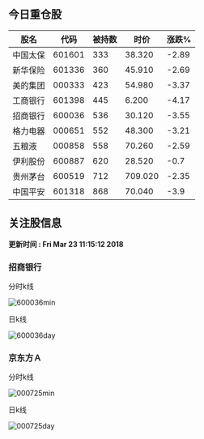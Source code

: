 
## 今日重仓股 

|股名|代码|被持数|时价|涨跌%|
|---|---|---|---|---|
|中国太保|601601|333|38.320|-2.89|
|新华保险|601336|360|45.910|-2.69|
|美的集团|000333|423|54.980|-3.37|
|工商银行|601398|445|6.200|-4.17|
|招商银行|600036|536|30.120|-3.55|
|格力电器|000651|552|48.300|-3.21|
|五粮液|000858|558|70.260|-2.59|
|伊利股份|600887|620|28.520|-0.7|
|贵州茅台|600519|712|709.020|-2.35|
|中国平安|601318|868|70.040|-3.9|

## 关注股信息
**更新时间 : Fri Mar 23 11:15:12 2018**
### 招商银行 
分时k线

![600036min](http://image.sinajs.cn/newchart/min/n/sh600036.gif)

日k线

![600036day](http://image.sinajs.cn/newchart/daily/n/sh600036.gif)

### 京东方Ａ 
分时k线

![000725min](http://image.sinajs.cn/newchart/min/n/sz000725.gif)

日k线

![000725day](http://image.sinajs.cn/newchart/daily/n/sz000725.gif)
